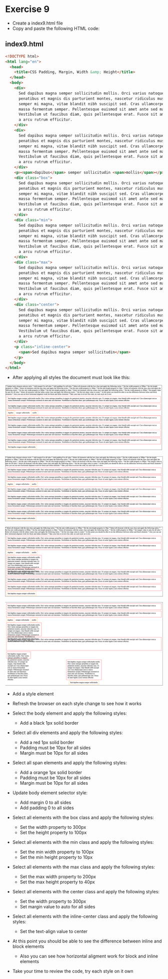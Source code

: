# Exercise 9

- Create a index9.html file
- Copy and paste the following HTML code:

## index9.html

```html
<!DOCTYPE html>
<html lang="en">
  <head>
    <title>CSS Padding, Margin, Width &amp; Height</title>
  </head>
  <body>
    <div>
      Sed dapibus magna semper sollicitudin mollis. Orci varius natoque
      penatibus et magnis dis parturient montes, nascetur ridiculus mus. Ut
      semper mi magna, vitae blandit nibh suscipit sed. Cras ullamcorper erat ac
      massa fermentum semper. Pellentesque euismod sit amet ante sed maximus.
      Vestibulum ut faucibus diam, quis pellentesque erat. Fusce sit amet ligula
      a arcu rutrum efficitur.
    </div>
    <div>
      Sed dapibus magna semper sollicitudin mollis. Orci varius natoque
      penatibus et magnis dis parturient montes, nascetur ridiculus mus. Ut
      semper mi magna, vitae blandit nibh suscipit sed. Cras ullamcorper erat ac
      massa fermentum semper. Pellentesque euismod sit amet ante sed maximus.
      Vestibulum ut faucibus diam, quis pellentesque erat. Fusce sit amet ligula
      a arcu rutrum efficitur.
    </div>
    <p><span>dapibus</span> semper sollicitudin <span>mollis</span></p>
    <div class="box">
      Sed dapibus magna semper sollicitudin mollis. Orci varius natoque
      penatibus et magnis dis parturient montes, nascetur ridiculus mus. Ut
      semper mi magna, vitae blandit nibh suscipit sed. Cras ullamcorper erat ac
      massa fermentum semper. Pellentesque euismod sit amet ante sed maximus.
      Vestibulum ut faucibus diam, quis pellentesque erat. Fusce sit amet ligula
      a arcu rutrum efficitur.
    </div>
    <div class="min">
      Sed dapibus magna semper sollicitudin mollis. Orci varius natoque
      penatibus et magnis dis parturient montes, nascetur ridiculus mus. Ut
      semper mi magna, vitae blandit nibh suscipit sed. Cras ullamcorper erat ac
      massa fermentum semper. Pellentesque euismod sit amet ante sed maximus.
      Vestibulum ut faucibus diam, quis pellentesque erat. Fusce sit amet ligula
      a arcu rutrum efficitur.
    </div>
    <div class="max">
      Sed dapibus magna semper sollicitudin mollis. Orci varius natoque
      penatibus et magnis dis parturient montes, nascetur ridiculus mus. Ut
      semper mi magna, vitae blandit nibh suscipit sed. Cras ullamcorper erat ac
      massa fermentum semper. Pellentesque euismod sit amet ante sed maximus.
      Vestibulum ut faucibus diam, quis pellentesque erat. Fusce sit amet ligula
      a arcu rutrum efficitur.
    </div>
    <div class="center">
      Sed dapibus magna semper sollicitudin mollis. Orci varius natoque
      penatibus et magnis dis parturient montes, nascetur ridiculus mus. Ut
      semper mi magna, vitae blandit nibh suscipit sed. Cras ullamcorper erat ac
      massa fermentum semper. Pellentesque euismod sit amet ante sed maximus.
      Vestibulum ut faucibus diam, quis pellentesque erat. Fusce sit amet ligula
      a arcu rutrum efficitur.
    </div>
    <p class="inline-center">
      <span>Sed dapibus magna semper sollicitudin</span>
    </p>
  </body>
</html>
```

- After applying all styles the document must look like this:

![Ex 9](../../../resources/exercises/css/results/ex_9.png)

![Ex 9](../../../resources/exercises/css/results/ex_9b.png)

![Ex 9](../../../resources/exercises/css/results/ex_9c.png)

![Ex 9](../../../resources/exercises/css/results/ex_9d.png)

- Add a style element
- Refresh the browser on each style change to see how it works

- Select the body element and apply the following styles:
  - Add a black 1px solid border
- Select all div elements and apply the following styles:
  - Add a red 1px solid border
  - Padding must be 10px for all sides
  - Margin must be 10px for all sides
- Select all span elements and apply the following styles:
  - Add a orange 1px solid border
  - Padding must be 10px for all sides
  - Margin must be 10px for all sides
- Update body element selector style:
  - Add margin 0 to all sides
  - Add padding 0 to all sides
- Select all elements with the box class and apply the following styles:
  - Set the width property to 300px
  - Set the height property to 100px
- Select all elements with the min class and apply the following styles:
  - Set the min width property to 100px
  - Set the min height property to 10px
- Select all elements with the max class and apply the following styles:
  - Set the max width property to 200px
  - Set the max height property to 40px
- Select all elements with the center class and apply the following styles:
  - Set the width property to 300px
  - Set margin value to auto for all sides
- Select all elements with the inline-center class and apply the following styles:
  - Set the text-align value to center
- At this point you should be able to see the difference between inline and block elements
  - Also you can see how horizontal aligment work for block and inline elements
- Take your time to review the code, try each style on it own
